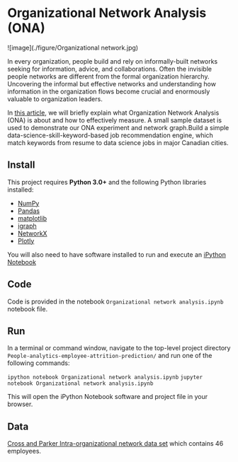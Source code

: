 # Organizational Network Analysis (ONA)
![image](./figure/Organizational network.jpg)

In every organization, people build and rely on informally-built networks seeking for information, advice, and collaborations. Often the invisible people networks are different from the formal organization hierarchy. Uncovering the informal but effective networks and understanding how information in the organization flows become crucial and enormously valuable to organization leaders.

In [this article](https://ai-journey.com/2019/04/organizational-network-analysis/), we will briefly explain what Organization Network Analysis (ONA) is about and how to effectively measure. A small sample dataset is used to demonstrate our ONA experiment and network graph.Build a simple data-science-skill-keyword-based job recommendation engine, which match keywords from resume to data science jobs in major Canadian cities.

## Install

This project requires **Python 3.0+** and the following Python libraries installed:

- [NumPy](http://www.numpy.org/)
- [Pandas](http://pandas.pydata.org)
- [matplotlib](http://matplotlib.org/)
- [igraph](https://igraph.org/redirect.html/)
- [NetworkX](https://networkx.github.io/)
- [Plotly](https://plot.ly/)

You will also need to have software installed to run and execute an [iPython Notebook](http://ipython.org/notebook.html)

## Code

Code is provided in the notebook `Organizational network analysis.ipynb` notebook file. 

## Run

In a terminal or command window, navigate to the top-level project directory `People-analytics-employee-attrition-prediction/` and run one of the following commands:

```ipython notebook Organizational network analysis.ipynb```
```jupyter notebook Organizational network analysis.ipynb```

This will open the iPython Notebook software and project file in your browser.

## Data
[Cross and Parker Intra-organizational network data set](https://toreopsahl.com/datasets/#Cross_Parker) which contains 46 employees. 
